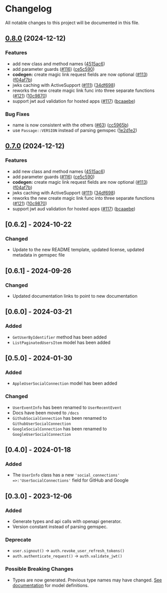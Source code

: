 # Changelog

All notable changes to this project will be documented in this file.

## [0.8.0](https://github.com/passageidentity/passage-ruby/compare/v0.7.0...v0.8.0) (2024-12-12)


### Features

* add new class and method names ([4515ac6](https://github.com/passageidentity/passage-ruby/commit/4515ac647530d193450939e4d727c146c7c970b5))
* add parameter guards ([#116](https://github.com/passageidentity/passage-ruby/issues/116)) ([ce5c590](https://github.com/passageidentity/passage-ruby/commit/ce5c59064f1f223c34121acf1b8c8f99cba4acc2))
* **codegen:** create magic link request fields are now optional ([#113](https://github.com/passageidentity/passage-ruby/issues/113)) ([f04af7b](https://github.com/passageidentity/passage-ruby/commit/f04af7bef874db3aba57c1541cc27210313da997))
* jwks caching with ActiveSupport ([#111](https://github.com/passageidentity/passage-ruby/issues/111)) ([34df698](https://github.com/passageidentity/passage-ruby/commit/34df6989e0f793e8a1cf7b81576ebaf3a2c84f98))
* reworks the new create magic link func into three separate functions ([#121](https://github.com/passageidentity/passage-ruby/issues/121)) ([10c9870](https://github.com/passageidentity/passage-ruby/commit/10c98703a8beda1380fae88bb930a4eb3ed5765b))
* support jwt aud validation for hosted apps ([#117](https://github.com/passageidentity/passage-ruby/issues/117)) ([bcaaebe](https://github.com/passageidentity/passage-ruby/commit/bcaaebe987d9e94d6c79a86261db8e56156b91dc))


### Bug Fixes

* name is now consistent with the others ([#63](https://github.com/passageidentity/passage-ruby/issues/63)) ([cc5965b](https://github.com/passageidentity/passage-ruby/commit/cc5965b7aa4d5f3341e30deab74ac7a4c4b961ff))
* use `Passage::VERSION` instead of parsing gemspec ([1e2d1e2](https://github.com/passageidentity/passage-ruby/commit/1e2d1e2dcd2deb846394d26d2436e9bd6da01663))

## [0.7.0](https://github.com/passageidentity/passage-ruby/compare/v0.6.2...v0.7.0) (2024-12-12)


### Features

* add new class and method names ([4515ac6](https://github.com/passageidentity/passage-ruby/commit/4515ac647530d193450939e4d727c146c7c970b5))
* add parameter guards ([#116](https://github.com/passageidentity/passage-ruby/issues/116)) ([ce5c590](https://github.com/passageidentity/passage-ruby/commit/ce5c59064f1f223c34121acf1b8c8f99cba4acc2))
* **codegen:** create magic link request fields are now optional ([#113](https://github.com/passageidentity/passage-ruby/issues/113)) ([f04af7b](https://github.com/passageidentity/passage-ruby/commit/f04af7bef874db3aba57c1541cc27210313da997))
* jwks caching with ActiveSupport ([#111](https://github.com/passageidentity/passage-ruby/issues/111)) ([34df698](https://github.com/passageidentity/passage-ruby/commit/34df6989e0f793e8a1cf7b81576ebaf3a2c84f98))
* reworks the new create magic link func into three separate functions ([#121](https://github.com/passageidentity/passage-ruby/issues/121)) ([10c9870](https://github.com/passageidentity/passage-ruby/commit/10c98703a8beda1380fae88bb930a4eb3ed5765b))
* support jwt aud validation for hosted apps ([#117](https://github.com/passageidentity/passage-ruby/issues/117)) ([bcaaebe](https://github.com/passageidentity/passage-ruby/commit/bcaaebe987d9e94d6c79a86261db8e56156b91dc))

## [0.6.2] - 2024-10-22

### Changed

- Update to the new README template, updated license, updated metadata in gemspec file

## [0.6.1] - 2024-09-26

### Changed

- Updated documentation links to point to new documentation

## [0.6.0] - 2024-03-21

### Added

- `GetUserByIdentifier` method has been added
- `ListPaginatedUsersItem` model has been added

## [0.5.0] - 2024-01-30

### Added

- `AppleUserSocialConnection` model has been added

### Changed

- `UserEventInfo` has been renamed to `UserRecentEvent`
- Docs have been moved to `/docs`
- `GithubSocialConnection` has been renamed to `GithubUserSocialConnection`
- `GoogleSocialConnection` has been renamed to `GoogleUserSocialConnection`

## [0.4.0] - 2024-01-18

### Added

- The `UserInfo` class has a new `'social_connections' =>:'UserSocialConnections'` field for GitHub and Google

## [0.3.0] - 2023-12-06

### Added

- Generate types and api calls with openapi generator.
- Version constant instead of parsing gemspec.

### Deprecate

- `user.signout()` -> `auth.revoke_user_refresh_tokens()`
- `auth.authenticate_request()` -> `auth.validate_jwt()`

### Possible Breaking Changes

- Types are now generated. Previous type names may have changed. [See documentation](https://github.com/passageidentity/passage-ruby/tree/main/docs/generated) for model definitions.
